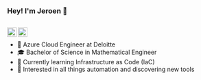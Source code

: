 ### Hey! I'm Jeroen 👋


[<img align="left" alt="codeSTACKr | LinkedIn" width="22px" src="https://cdn.jsdelivr.net/npm/simple-icons@5.7.0/icons/linkedin.svg" />][linkedin]
[<img align="left" alt="codeSTACKr.com" width="22px" src="https://cdn.jsdelivr.net/npm/simple-icons@5.7.0/icons/hugo.svg" />][website]
---
<br />

- 💼 Azure Cloud Engineer at Deloitte
- 🎓 Bachelor of Science in Mathematical Engineer
- 🌱 Currently learning Infrastructure as Code (IaC)
- 🧐 Interested in all things automation and discovering new tools

<!---
**Languages and Tools:**

<code><img width="26px" src="https://raw.githubusercontent.com/github/explore/80688e429a7d4ef2fca1e82350fe8e3517d3494d/topics/visual-studio-code/visual-studio-code.png"></code>
<code><img width="26px" src="https://raw.githubusercontent.com/github/explore/5602ee10dc97f83a3bbe860e50fe657c8f6a7ec7/topics/azure/azure.png"></code>
<code><img width="26px" src="https://raw.githubusercontent.com/github/explore/5602ee10dc97f83a3bbe860e50fe657c8f6a7ec7/topics/sql-server/sql-server.png"></code>
<code><img width="26px" src="https://raw.githubusercontent.com/github/explore/5602ee10dc97f83a3bbe860e50fe657c8f6a7ec7/topics/powershell/powershell.png"></code>

Nothing to see here.. ;)
--->
[linkedin]: https://linkedin.com/in/jeroen-trimbach
[website]: https://jeroentrimbach.com

